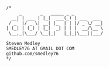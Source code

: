         /* 
             _       _   _____ _ _           
          __| | ___ | |_|  ___(_) | ___  ___ 
         / _` |/ _ \| __| |_  | | |/ _ \/ __|
        | (_| | (_) | |_|  _| | | |  __/\__ \
         \__,_|\___/ \__|_|   |_|_|\___||___/

        Steven Medley
        SMEDLEY76 AT GMAIL DOT COM
        github.com/smedley76
        */
 
